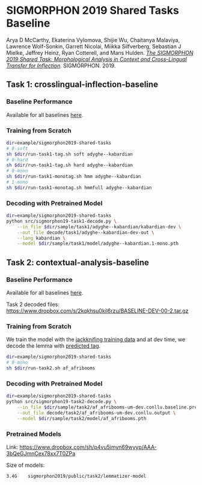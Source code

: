 # SIGMORPHON 2019 Shared Tasks Baseline

Arya D McCarthy, Ekaterina Vylomova, Shijie Wu, Chaitanya Malaviya, Lawrence Wolf-Sonkin, Garrett Nicolai, Miikka Silfverberg, Sebastian J Mielke, Jeffrey Heinz, Ryan Cotterell, and Mans Hulden. [*The SIGMORPHON 2019 Shared Task: Morphological Analysis in Context and Cross-Lingual Transfer for Inflection*](https://www.aclweb.org/anthology/W19-4226/). SIGMORPHON. 2019.


## Task 1: crosslingual-inflection-baseline

### Baseline Performance

Available for all baselines [here](https://docs.google.com/spreadsheets/d/1vvSuy2LBarS20zK8lg_YCTauntDsmoxfqSaSrAQsJrM/edit?usp=sharing).

### Training from Scratch

```bash
dir=example/sigmorphon2019-shared-tasks
# 0-soft
sh $dir/run-task1-tag.sh soft adyghe--kabardian
# 0-hard
sh $dir/run-task1-tag.sh hard adyghe--kabardian
# 0-mono
sh $dir/run-task1-monotag.sh hmm adyghe--kabardian
# 1-mono
sh $dir/run-task1-monotag.sh hmmfull adyghe--kabardian
```

### Decoding with Pretrained Model

```bash
dir=example/sigmorphon2019-shared-tasks
python src/sigmorphon19-task1-decode.py \
    --in_file $dir/sample/task1/adyghe--kabardian/kabardian-dev \
    --out_file decode/task1/adyghe--kabardian-dev-out \
    --lang kabardian \
    --model $dir/sample/task1/model/adyghe--kabardian.1-mono.pth
```

## Task 2: contextual-analysis-baseline

### Baseline Performance

Available for all baselines [here](https://docs.google.com/spreadsheets/d/1R1dtj2YFhPaOv4-VE1TpcCJ5_WzKO6rZ8ObMxJsM020/edit?usp=sharing).

Task 2 decoded files: https://www.dropbox.com/s/2kqkhsu0kil6rzu/BASELINE-DEV-00-2.tar.gz

### Training from Scratch

We train the model with the [jackknifing training data](https://www.dropbox.com/s/swf9cq22uxgr5wv/task2_jackknife_training_data_public.tar.gz) and at dev time, we decode the lemma with [predicted tag](https://www.dropbox.com/s/qt6nqa3gn96rbl3/baseline_predictions_public.tar.gz).

```bash
dir=example/sigmorphon2019-shared-tasks
# 0-mono
sh $dir/run-task2.sh af_afribooms
```

### Decoding with Pretrained Model

```bash
dir=example/sigmorphon2019-shared-tasks
python src/sigmorphon19-task2-decode.py \
    --in_file $dir/sample/task2/af_afribooms-um-dev.conllu.baseline.pred \
    --out_file decode/task2/af_afribooms-um-dev.conllu.output \
    --model $dir/sample/task2/model/af_afribooms.pth
```

### Pretrained Models

Link: https://www.dropbox.com/sh/p4vu5imyn69wyyp/AAA-3bQeGJmnCex78xx7T0ZPa

Size of models:
```
3.4G	sigmorphon2019/public/task2/lemmatizer-model
```